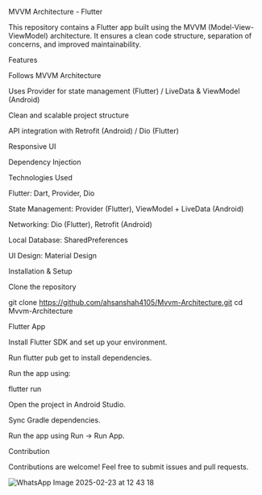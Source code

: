 MVVM Architecture - Flutter 


This repository contains a Flutter app built using the MVVM (Model-View-ViewModel) architecture. It ensures a clean code structure, separation of concerns, and improved maintainability.

Features

Follows MVVM Architecture

Uses Provider for state management (Flutter) / LiveData & ViewModel (Android)

Clean and scalable project structure

API integration with Retrofit (Android) / Dio (Flutter)

Responsive UI

Dependency Injection

Technologies Used

Flutter: Dart, Provider, Dio

State Management: Provider (Flutter), ViewModel + LiveData (Android)

Networking: Dio (Flutter), Retrofit (Android)

Local Database: SharedPreferences

UI Design: Material Design

Installation & Setup

Clone the repository

  git clone https://github.com/ahsanshah4105/Mvvm-Architecture.git
  cd Mvvm-Architecture

Flutter App

Install Flutter SDK and set up your environment.

Run flutter pub get to install dependencies.

Run the app using:

flutter run


Open the project in Android Studio.

Sync Gradle dependencies.

Run the app using Run → Run App.

Contribution

Contributions are welcome! Feel free to submit issues and pull requests.



![WhatsApp Image 2025-02-23 at 12 43 18](https://github.com/user-attachments/assets/3f9e8885-669f-4964-8bc0-9742a6fcf16e)

